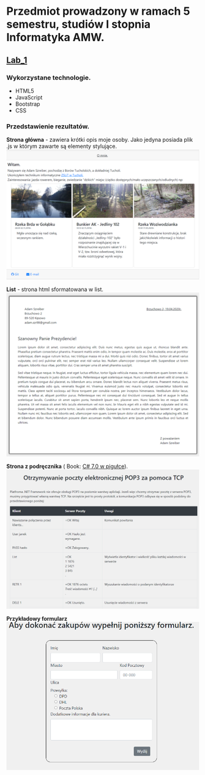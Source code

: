 # Przedmiot prowadzony w ramach 5 semestru, studiów I stopnia Informatyka AMW.

## [Lab_1](https://github.com/AdamSzr/projektowanie-serwisow-www-Szreiber-185ic/tree/master/Lab_1)
### Wykorzystane technologie.
* HTML5
* JavaScript
* Bootstrap
* CSS

### Przedstawienie rezultatów.

__Strona główna__ - zawiera krótki opis moje osoby. Jako jedyna posiada plik .js w którym zawarte są elementy stylujące.
![Strona Główna](md_img/homepage.png)

__List__ - strona html sformatowana w list.
![List](md_img/list.png)

__Strona z podręcznika__ ( Book: [ C# 7.0 w pigułce](https://helion.pl/ksiazki/c-7-0-w-pigulce-wydanie-vii-joseph-albahari-ben-albahari,c7pig7.htm#format/d)). 
![Podrecznik](md_img/podrecznik.png)

__Przykładowy formularz__
![Formularz](md_img/form.png)